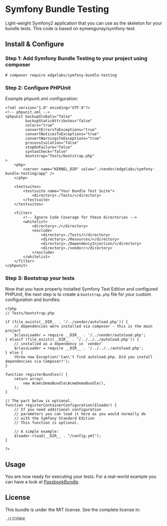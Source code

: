 # Symfony Bundle Testing

Light-weight Symfony2 application that you can use as the skeleton for your bundle tests. 
This code is based on eymengunay/symfony-test.

## Install & Configure

### Step 1: Add Symfony Bundle Testing to your project using composer

```
# composer require edgelabs/symfony-bundle-testing
```

### Step 2: Configure PHPUnit
Example phpunit.xml configuration:

```
<?xml version="1.0" encoding="UTF-8"?>
<!-- phpunit.xml -->
<phpunit backupGlobals="false"
         backupStaticAttributes="false"
         colors="true"
         convertErrorsToExceptions="true"
         convertNoticesToExceptions="true"
         convertWarningsToExceptions="true"
         processIsolation="false"
         stopOnFailure="false"
         syntaxCheck="false"
         bootstrap="Tests/bootstrap.php"
>
    <php>
        <server name="KERNEL_DIR" value="./vendor/edgelabs/symfony-bundle-testing/app" />
    </php>

    <testsuites>
        <testsuite name="Your Bundle Test Suite">
            <directory>./Tests/</directory>
        </testsuite>
    </testsuites>
    
    <filter>
        <!-- Ignore Code Coverage for these directories -->
        <whitelist>
            <directory>./</directory>
            <exclude>
                <directory>./Tests/</directory>
                <directory>./Resources/</directory>
                <directory>./DependencyInjection/</directory>
                <directory>./vendor/</directory>
            </exclude>
        </whitelist>
    </filter>
</phpunit>
```

### Step 3: Bootstrap your tests
Now that you have properly installed Symfony Test Edition and configured PHPUnit, the next step is to create a `bootstrap.php` file 
for your custom configuration and bundles:

```
<?php
// Tests/bootstrap.php

if (file_exists(__DIR__ . '/../vendor/autoload.php')) {
    // dependencies were installed via composer - this is the main project
    $classLoader = require __DIR__ . '/../vendor/autoload.php';
} elseif (file_exists(__DIR__ . '/../../../autoload.php')) {
    // installed as a dependency in `vendor`
    $classLoader = require __DIR__ . '/../../../autoload.php';
} else {
    throw new Exception('Can\'t find autoload.php. Did you install dependencies via Composer?');
}

function registerBundles() {
    return array(
        new Acme\DemoBundle\AcmeDemoBundle(),
    );
}

// The part below is optional.
function registerContainerConfiguration($loader) {
    // If you need additional configuration
    // parameters you can load it here as you would normally do
    // with the Symfony Standard Edition
    // This function is optional.

    // A simple example:
    $loader->load(__DIR__ . "/config.yml");
}

?>
```

## Usage
You are now ready for executing your tests. For a real-world example you can have a look at [PassbookBundle](https://github.com/eymengunay/PassbookBundle).

## License
This bundle is under the MIT license. See the complete license in:

```
./LICENSE
```
